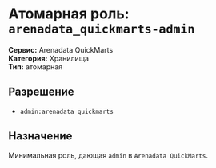 # Атомарная роль: `arenadata_quickmarts-admin`

**Сервис:** Arenadata QuickMarts  
**Категория:** Хранилища  
**Тип:** атомарная

## Разрешение
- `admin:arenadata quickmarts`

## Назначение
Минимальная роль, дающая `admin` в `Arenadata QuickMarts`.
